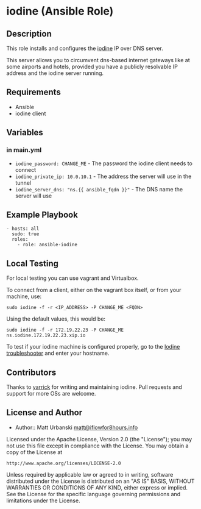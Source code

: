 # iodine (Ansible Role)

## Description

This role installs and configures the [iodine](http://code.kryo.se/iodine/) IP over DNS server.

This server allows you to circumvent dns-based internet gateways like at some airports and hotels, provided you have a publicly resolvable IP address and the iodine server running.

## Requirements

* Ansible
* iodine client

## Variables

### in main.yml

* `iodine_password: CHANGE_ME` - The password the iodine client needs to connect
* `iodine_private_ip: 10.0.10.1` - The address the server will use in the tunnel
* `iodine_server_dns: "ns.{{ ansible_fqdn }}"` - The DNS name the server will use

## Example Playbook

    - hosts: all
      sudo: true
      roles:
        - role: ansible-iodine

## Local Testing

For local testing you can use vagrant and Virtualbox.

To connect from a client, either on the vagrant box itself, or from
your machine, use:

`sudo iodine -f -r <IP_ADDRESS> -P CHANGE_ME <FQDN>`

Using the default values, this would be:

`sudo iodine -f -r 172.19.22.23 -P CHANGE_ME ns.iodine.172.19.22.23.xip.io`

To test if your iodine machine is configured properly, go to the [Iodine troubleshooter](http://code.kryo.se/iodine/check-it/) and enter your hostname.

## Contributors

Thanks to [yarrick](https://github.com/yarrick/iodine) for writing and maintaining iodine.
Pull requests and support for more OSs are welcome.

## License and Author

* Author:: Matt Urbanski <matt@iflowfor8hours.info>

Licensed under the Apache License, Version 2.0 (the "License");
you may not use this file except in compliance with the License.
You may obtain a copy of the License at

    http://www.apache.org/licenses/LICENSE-2.0

Unless required by applicable law or agreed to in writing, software
distributed under the License is distributed on an "AS IS" BASIS,
WITHOUT WARRANTIES OR CONDITIONS OF ANY KIND, either express or implied.
See the License for the specific language governing permissions and
limitations under the License.

